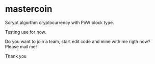 # mastercoin

Scrypt algorthm cryptocurrency with PoW block type.

Testing use for now.

Do you want to join a team, start edit code and mine with me rigth now? Please mail me!

Thank you
